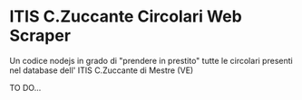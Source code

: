 # ITIS C.Zuccante Circolari Web Scraper

Un codice nodejs in grado di "prendere in prestito" tutte le circolari presenti nel database dell' ITIS C.Zuccante di Mestre (VE)

TO DO...
